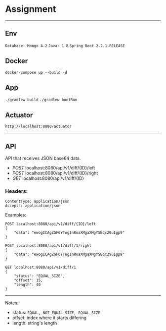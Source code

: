 # Assignment
---
## Env
`Database: Mongo 4.2`
`Java: 1.8`
`Spring Boot 2.2.1.RELEASE`

## Docker
`docker-compose up --build -d`

## App
`./gradlew build`
`./gradlew bootRun`

## Actuator
`http://localhost:8080/actuator`

---

## API
API that receives JSON base64 data.

- *POST* localhost:8080/api/v1/diff/{ID}/left
- *POST* localhost:8080/api/v1/diff/{ID}/right
- *GET* localhost:8080/api/v1/diff/{ID}

### Headers:
```
ContentType: application/json
Accepts: application/json
```

Examples:
```
POST localhost:8080/api/v1/diff/{ID}/left
{
    "data": "ewogICAgZGF0YTogInRoaXMgaXMgYSBqc29uIgp9"
}
```
```
POST localhost:8080/api/v1/diff/1/right
{
    "data": "ewogICAgZGF0YTogInRoaXMgaXMgYSBqc29uIgp9"
}
```

```
GET localhost:8080/api/v1/diff/1
{
    "status": "EQUAL_SIZE",
    "offset": 15,
    "length": 40
}
```
---
Notes:
- status: `EQUAL, NOT_EQUAL_SIZE, EQUAL_SIZE`
- offset: index where it starts differing
- length: string's length